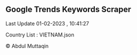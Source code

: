 

## Google Trends Keywords Scraper 
 
Last Update 01-02-2023 , 10:41:27

Country List :
VIETNAM.json



© Abdul Muttaqin 
